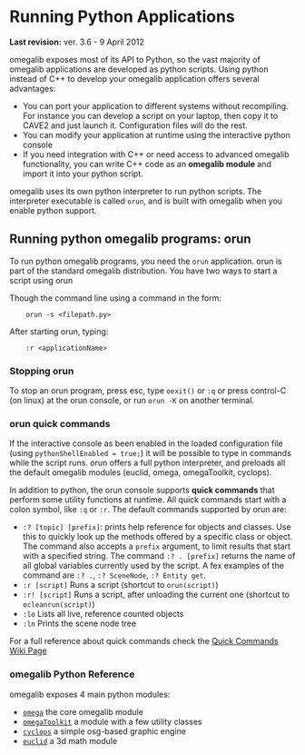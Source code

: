 # Running Python Applications #
<p><b>Last revision:</b> ver. 3.6 - 9 April 2012<br>
</p>

omegalib exposes most of its API to Python, so the vast majority of omegalib applications are developed as python scripts. Using python instead of C++ to develop your omegalib application offers several advantages:
  * You can port your application to different systems without recompiling. For instance you can develop a script on your laptop, then copy it to CAVE2 and just launch it. Configuration files will do the rest.
  * You can modify your application at runtime using the interactive python console
  * If you need integration with C++ or need access to advanced omegalib functionality, you can write C++ code as an **omegalib module** and import it into your python script.

omegalib uses its own python interpreter to run python scripts. The interpreter executable is called `orun`, and is built with omegalib when you enable python support.

## Running python omegalib programs: orun ##
To run python omegalib programs, you need the `orun` application. orun is part of the standard omegalib distribution.
You have two ways to start a script using orun

Though the command line using a command in the form:
```
	orun -s <filepath.py>
```

After starting orun, typing:
```
	:r <applicationName> 
```

### Stopping orun ###
To stop an orun program, press esc, type `oexit()` or `:q` or press control-C (on linux) at the orun console, or run `orun -K` on another terminal.

### orun quick commands ###
If the interactive console as been enabled in the loaded configuration file (using `pythonShellEnabled = true;`) it will be possible to type in commands while the script runs. orun offers a full python interpreter, and preloads all the default omegalib modules (euclid, omega, omegaToolkit, cyclops).

In addition to python, the orun console supports **quick commands** that perform some utility functions at runtime. All quick commands start with a colon symbol, like `:q` or `:r`. The default commands supported by orun are:
  * `:? [topic] [prefix]`: prints help reference for objects and classes. Use this to quickly look up the methods offered by a specific class or object. The command also accepts a `prefix` argument, to limit results that start with a specified string. The command `:? . [prefix]` returns the name of all global variables currently used by the script. A fex examples of the command are `:? .`, `:? SceneNode`, `:? Entity get`.
  * `:r [script]` Runs a script (shortcut to `orun(script)`)
  * `:r! [script]` Runs a script, after unloading the current one (shortcut to `ocleanrun(script)`)
  * `:lo` Lists all live, reference counted objects
  * `:ln` Prints the scene node tree

For a full reference about quick commands check the [Quick Commands Wiki Page](QuickCommands.md)

### omegalib Python Reference ###
omegalib exposes 4 main python modules:
  * [`omega`](OmegaPythonReference.md) the core omegalib module
  * [`omegaToolkit`](OmegaToolkitPythonReference.md) a module with a few utility classes
  * [`cyclops`](CyclopsPythonReference.md) a simple osg-based graphic engine
  * [`euclid`](http://code.google.com/p/pyeuclid/source/browse/trunk/euclid.txt) a 3d math module

